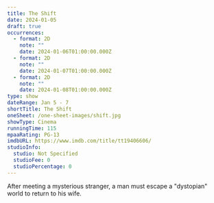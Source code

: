 ```yaml
---
title: The Shift
date: 2024-01-05
draft: true
occurrences:
  - format: 2D
    note: ""
    date: 2024-01-06T01:00:00.000Z
  - format: 2D
    note: ""
    date: 2024-01-07T01:00:00.000Z
  - format: 2D
    note: ""
    date: 2024-01-08T01:00:00.000Z
type: show
dateRange: Jan 5 - 7
shortTitle: The Shift
oneSheet: /one-sheet-images/shift.jpg
showType: Cinema
runningTime: 115
mpaaRating: PG-13
imdbURL: https://www.imdb.com/title/tt19406606/
studioInfo:
  studio: Not Specified
  studioFee: 0
  studioPercentage: 0
---
```

After meeting a mysterious stranger, a man must escape a "dystopian" world to return to his wife.
